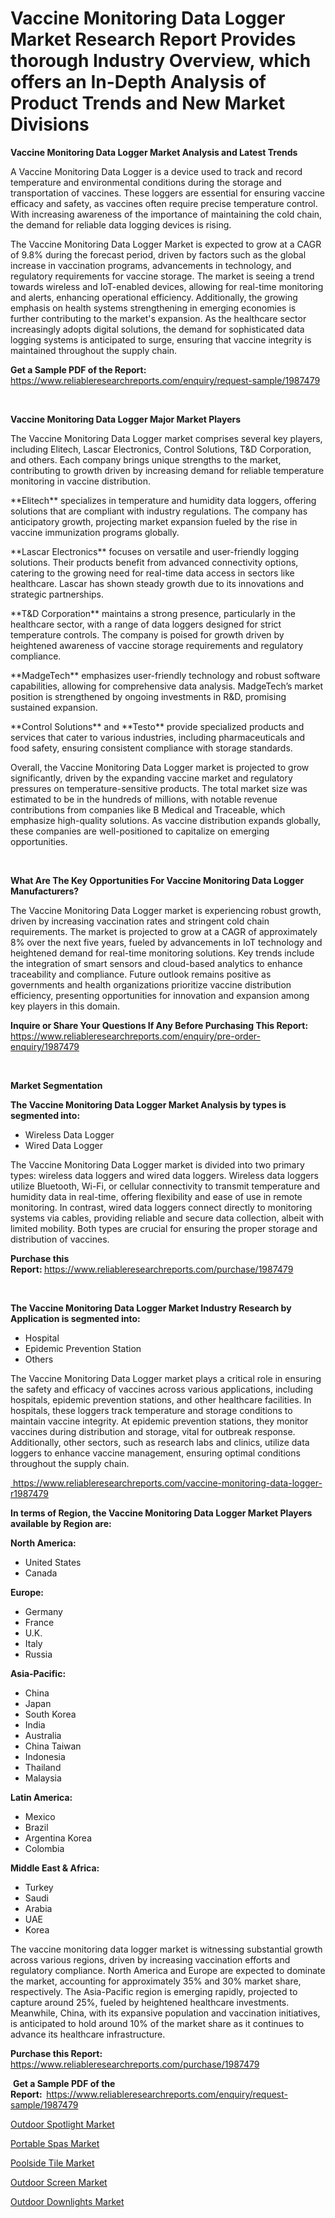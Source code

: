 <p><h1>Vaccine Monitoring Data Logger Market Research Report Provides thorough Industry Overview, which offers an In-Depth Analysis of Product Trends and New Market Divisions</h1></p><p><strong>Vaccine Monitoring Data Logger Market Analysis and Latest Trends</strong></p>
<p><p>A Vaccine Monitoring Data Logger is a device used to track and record temperature and environmental conditions during the storage and transportation of vaccines. These loggers are essential for ensuring vaccine efficacy and safety, as vaccines often require precise temperature control. With increasing awareness of the importance of maintaining the cold chain, the demand for reliable data logging devices is rising.</p><p>The Vaccine Monitoring Data Logger Market is expected to grow at a CAGR of 9.8% during the forecast period, driven by factors such as the global increase in vaccination programs, advancements in technology, and regulatory requirements for vaccine storage. The market is seeing a trend towards wireless and IoT-enabled devices, allowing for real-time monitoring and alerts, enhancing operational efficiency. Additionally, the growing emphasis on health systems strengthening in emerging economies is further contributing to the market's expansion. As the healthcare sector increasingly adopts digital solutions, the demand for sophisticated data logging systems is anticipated to surge, ensuring that vaccine integrity is maintained throughout the supply chain.</p></p>
<p><strong>Get a Sample PDF of the Report:&nbsp;</strong> <a href="https://www.reliableresearchreports.com/enquiry/request-sample/1987479?utm_campaign=9&utm_medium=2&utm_source=Github&utm_content=ia&utm_term=10042025&utm_id=vaccine-monitoring-data-logger">https://www.reliableresearchreports.com/enquiry/request-sample/1987479</a></p>
<p>&nbsp;</p>
<p><strong>Vaccine Monitoring Data Logger Major Market Players</strong></p>
<p><p>The Vaccine Monitoring Data Logger market comprises several key players, including Elitech, Lascar Electronics, Control Solutions, T&D Corporation, and others. Each company brings unique strengths to the market, contributing to growth driven by increasing demand for reliable temperature monitoring in vaccine distribution.</p><p>**Elitech** specializes in temperature and humidity data loggers, offering solutions that are compliant with industry regulations. The company has anticipatory growth, projecting market expansion fueled by the rise in vaccine immunization programs globally.</p><p>**Lascar Electronics** focuses on versatile and user-friendly logging solutions. Their products benefit from advanced connectivity options, catering to the growing need for real-time data access in sectors like healthcare. Lascar has shown steady growth due to its innovations and strategic partnerships.</p><p>**T&D Corporation** maintains a strong presence, particularly in the healthcare sector, with a range of data loggers designed for strict temperature controls. The company is poised for growth driven by heightened awareness of vaccine storage requirements and regulatory compliance.</p><p>**MadgeTech** emphasizes user-friendly technology and robust software capabilities, allowing for comprehensive data analysis. MadgeTech’s market position is strengthened by ongoing investments in R&D, promising sustained expansion.</p><p>**Control Solutions** and **Testo** provide specialized products and services that cater to various industries, including pharmaceuticals and food safety, ensuring consistent compliance with storage standards.</p><p>Overall, the Vaccine Monitoring Data Logger market is projected to grow significantly, driven by the expanding vaccine market and regulatory pressures on temperature-sensitive products. The total market size was estimated to be in the hundreds of millions, with notable revenue contributions from companies like B Medical and Traceable, which emphasize high-quality solutions. As vaccine distribution expands globally, these companies are well-positioned to capitalize on emerging opportunities.</p></p>
<p>&nbsp;</p>
<p><strong>What Are The Key Opportunities For Vaccine Monitoring Data Logger Manufacturers?</strong></p>
<p><p>The Vaccine Monitoring Data Logger market is experiencing robust growth, driven by increasing vaccination rates and stringent cold chain requirements. The market is projected to grow at a CAGR of approximately 8% over the next five years, fueled by advancements in IoT technology and heightened demand for real-time monitoring solutions. Key trends include the integration of smart sensors and cloud-based analytics to enhance traceability and compliance. Future outlook remains positive as governments and health organizations prioritize vaccine distribution efficiency, presenting opportunities for innovation and expansion among key players in this domain.</p></p>
<p><strong>Inquire or Share Your Questions If Any Before Purchasing This Report:</strong> <a href="https://www.reliableresearchreports.com/enquiry/pre-order-enquiry/1987479?utm_campaign=9&utm_medium=2&utm_source=Github&utm_content=ia&utm_term=10042025&utm_id=vaccine-monitoring-data-logger">https://www.reliableresearchreports.com/enquiry/pre-order-enquiry/1987479</a></p>
<p>&nbsp;</p>
<p><strong>Market Segmentation</strong></p>
<p><strong>The Vaccine Monitoring Data Logger Market Analysis by types is segmented into:</strong></p>
<p><ul><li>Wireless Data Logger</li><li>Wired Data Logger</li></ul></p>
<p><p>The Vaccine Monitoring Data Logger market is divided into two primary types: wireless data loggers and wired data loggers. Wireless data loggers utilize Bluetooth, Wi-Fi, or cellular connectivity to transmit temperature and humidity data in real-time, offering flexibility and ease of use in remote monitoring. In contrast, wired data loggers connect directly to monitoring systems via cables, providing reliable and secure data collection, albeit with limited mobility. Both types are crucial for ensuring the proper storage and distribution of vaccines.</p></p>
<p><strong>Purchase this Report:&nbsp;</strong><a href="https://www.reliableresearchreports.com/purchase/1987479?utm_campaign=9&utm_medium=2&utm_source=Github&utm_content=ia&utm_term=10042025&utm_id=vaccine-monitoring-data-logger">https://www.reliableresearchreports.com/purchase/1987479</a></p>
<p>&nbsp;</p>
<p><strong>The Vaccine Monitoring Data Logger Market Industry Research by Application is segmented into:</strong></p>
<p><ul><li>Hospital</li><li>Epidemic Prevention Station</li><li>Others</li></ul></p>
<p><p>The Vaccine Monitoring Data Logger market plays a critical role in ensuring the safety and efficacy of vaccines across various applications, including hospitals, epidemic prevention stations, and other healthcare facilities. In hospitals, these loggers track temperature and storage conditions to maintain vaccine integrity. At epidemic prevention stations, they monitor vaccines during distribution and storage, vital for outbreak response. Additionally, other sectors, such as research labs and clinics, utilize data loggers to enhance vaccine management, ensuring optimal conditions throughout the supply chain.</p></p>
<p><a href="https://www.reliableresearchreports.com/vaccine-monitoring-data-logger-r1987479?utm_campaign=9&utm_medium=2&utm_source=Github&utm_content=ia&utm_term=10042025&utm_id=vaccine-monitoring-data-logger">&nbsp;https://www.reliableresearchreports.com/vaccine-monitoring-data-logger-r1987479</a></p>
<p><strong>In terms of Region, the Vaccine Monitoring Data Logger Market Players available by Region are:</strong></p>
<p>
    <p> <strong> North America: </strong>
        <ul>
            <li>United States</li>
            <li>Canada</li>
        </ul>
        </p> 
    <p> <strong> Europe: </strong>
        <ul>
            <li>Germany</li>
            <li>France</li>
            <li>U.K.</li>
            <li>Italy</li>
            <li>Russia</li>
        </ul>
        </p> 
    <p> <strong> Asia-Pacific: </strong>
        <ul>
            <li>China</li>
            <li>Japan</li>
            <li>South Korea</li>
            <li>India</li>
            <li>Australia</li>
            <li>China Taiwan</li>
            <li>Indonesia</li>
            <li>Thailand</li>
            <li>Malaysia</li>
        </ul>
        </p> 
    <p> <strong> Latin America: </strong>
        <ul>
            <li>Mexico</li>
            <li>Brazil</li>
            <li>Argentina Korea</li>
            <li>Colombia</li>
        </ul>
        </p> 
    <p> <strong> Middle East & Africa: </strong>
        <ul>
            <li>Turkey</li>
            <li>Saudi</li>
            <li>Arabia</li>
            <li>UAE</li>
            <li>Korea</li>
        </ul>
    </p>
    </p>
<p><p>The vaccine monitoring data logger market is witnessing substantial growth across various regions, driven by increasing vaccination efforts and regulatory compliance. North America and Europe are expected to dominate the market, accounting for approximately 35% and 30% market share, respectively. The Asia-Pacific region is emerging rapidly, projected to capture around 25%, fueled by heightened healthcare investments. Meanwhile, China, with its expansive population and vaccination initiatives, is anticipated to hold around 10% of the market share as it continues to advance its healthcare infrastructure.</p></p>
<p><strong>Purchase this Report: </strong><a href="https://www.reliableresearchreports.com/purchase/1987479?utm_campaign=9&utm_medium=2&utm_source=Github&utm_content=ia&utm_term=10042025&utm_id=vaccine-monitoring-data-logger">https://www.reliableresearchreports.com/purchase/1987479</a></p>
<p>&nbsp;<strong>Get a Sample PDF of the Report:&nbsp;&nbsp;</strong><a href="https://www.reliableresearchreports.com/enquiry/request-sample/1987479?utm_campaign=9&utm_medium=2&utm_source=Github&utm_content=ia&utm_term=10042025&utm_id=vaccine-monitoring-data-logger">https://www.reliableresearchreports.com/enquiry/request-sample/1987479</a></p>
<p><strong></strong></p>
<p><p><a href="https://github.com/luckyshygirl/Market-Research-Report-List-7/blob/main/outdoor-spotlight-market.md?utm_campaign=9&utm_medium=2&utm_source=Github&utm_content=ia&utm_term=10042025&utm_id=vaccine-monitoring-data-logger">Outdoor Spotlight Market</a></p><p><a href="https://github.com/arionmp/Market-Research-Report-List-5/blob/main/portable-spas-market.md?utm_campaign=9&utm_medium=2&utm_source=Github&utm_content=ia&utm_term=10042025&utm_id=vaccine-monitoring-data-logger">Portable Spas Market</a></p><p><a href="https://github.com/petbigbeepjn/Market-Research-Report-List-2/blob/main/poolside-tile-market.md?utm_campaign=9&utm_medium=2&utm_source=Github&utm_content=ia&utm_term=10042025&utm_id=vaccine-monitoring-data-logger">Poolside Tile Market</a></p><p><a href="https://github.com/dmitriyvo6rog/Market-Research-Report-List-1/blob/main/outdoor-screen-market.md?utm_campaign=9&utm_medium=2&utm_source=Github&utm_content=ia&utm_term=10042025&utm_id=vaccine-monitoring-data-logger">Outdoor Screen Market</a></p><p><a href="https://github.com/vimar16th/Market-Research-Report-List-7/blob/main/outdoor-downlights-market.md?utm_campaign=9&utm_medium=2&utm_source=Github&utm_content=ia&utm_term=10042025&utm_id=vaccine-monitoring-data-logger">Outdoor Downlights Market</a></p></p>